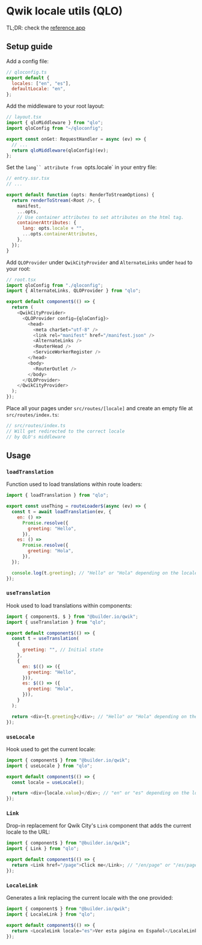 # Qwik locale utils (QLO)

TL;DR: check the [reference app](https://github.com/manvalls/qlo-qwik-app/tree/main)

## Setup guide

Add a config file:

```javascript
// qloconfig.ts
export default {
  locales: ["en", "es"],
  defaultLocale: "en",
};
```

Add the middleware to your root layout:

```javascript
// layout.tsx
import { qloMiddleware } from "qlo";
import qloConfig from "~/qloconfig";

export const onGet: RequestHandler = async (ev) => {
  // ...
  return qloMiddleware(qloConfig)(ev);
};
```

Set the `lang`` attribute from `opts.locale` in your entry file:

```javascript
// entry.ssr.tsx
// ...

export default function (opts: RenderToStreamOptions) {
  return renderToStream(<Root />, {
    manifest,
    ...opts,
    // Use container attributes to set attributes on the html tag.
    containerAttributes: {
      lang: opts.locale + "",
      ...opts.containerAttributes,
    },
  });
}
```

Add `QLOProvider` under `QwikCityProvider` and `AlternateLinks` under `head` to your root:

```javascript
// root.tsx
import qloConfig from "./qloconfig";
import { AlternateLinks, QLOProvider } from "qlo";

export default component$(() => {
  return (
    <QwikCityProvider>
      <QLOProvider config={qloConfig}>
        <head>
          <meta charSet="utf-8" />
          <link rel="manifest" href="/manifest.json" />
          <AlternateLinks />
          <RouterHead />
          <ServiceWorkerRegister />
        </head>
        <body>
          <RouterOutlet />
        </body>
      </QLOProvider>
    </QwikCityProvider>
  );
});
```

Place all your pages under `src/routes/[locale]` and create an empty file at `src/routes/index.ts`:

```javascript
// src/routes/index.ts
// Will get redirected to the correct locale
// by QLO's middleware
```

## Usage

### `loadTranslation`

Function used to load translations within route loaders:

```javascript
import { loadTranslation } from "qlo";

export const useThing = routeLoader$(async (ev) => {
  const t = await loadTranslation(ev, {
    en: () =>
      Promise.resolve({
        greeting: "Hello",
      }),
    es: () =>
      Promise.resolve({
        greeting: "Hola",
      }),
  });

  console.log(t.greeting); // "Hello" or "Hola" depending on the locale
});
```

### `useTranslation`

Hook used to load translations within components:

```javascript
import { component$, $ } from "@builder.io/qwik";
import { useTranslation } from "qlo";

export default component$(() => {
  const t = useTranslation(
    {
      greeting: "", // Initial state
    },
    {
      en: $(() => ({
        greeting: "Hello",
      })),
      es: $(() => ({
        greeting: "Hola",
      })),
    }
  );

  return <div>{t.greeting}</div>; // "Hello" or "Hola" depending on the locale
});
```

### `useLocale`

Hook used to get the current locale:

```javascript
import { component$ } from "@builder.io/qwik";
import { useLocale } from "qlo";

export default component$(() => {
  const locale = useLocale();

  return <div>{locale.value}</div>; // "en" or "es" depending on the locale
});
```

### `Link`

Drop-in replacement for Qwik City's `Link` component that adds the current locale to the URL:

```javascript
import { component$ } from "@builder.io/qwik";
import { Link } from "qlo";

export default component$(() => {
  return <Link href="/page">Click me</Link>; // "/en/page" or "/es/page" depending on the locale
});
```

### `LocaleLink`

Generates a link replacing the current locale with the one provided:

```javascript
import { component$ } from "@builder.io/qwik";
import { LocaleLink } from "qlo";

export default component$(() => {
  return <LocaleLink locale="es">Ver esta página en Español</LocaleLink>;
});
```
